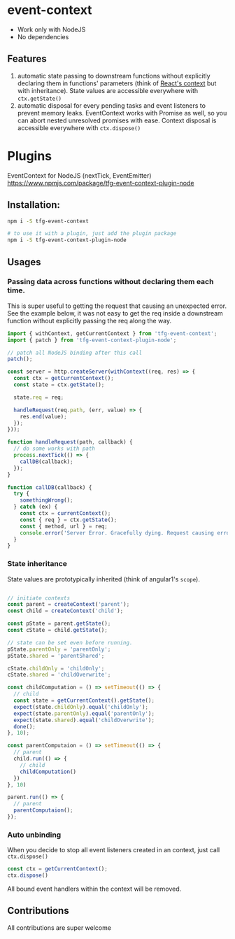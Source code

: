 # event-context

- Work only with NodeJS
- No dependencies

## Features

1. automatic state passing to downstream functions without explicitly declaring them in functions' parameters (think of [React's context](https://facebook.github.io/react/docs/context.html) but with inheritance). State values are accessible everywhere with `ctx.getState()`
2. automatic disposal for every pending tasks and event listeners to prevent memory leaks. EventContext works with Promise as well, so you can abort nested unresolved promises with ease. Context disposal is accessible everywhere with `ctx.dispose()`

# Plugins
EventContext for NodeJS (nextTick, EventEmitter) https://www.npmjs.com/package/tfg-event-context-plugin-node

## Installation:

```bash
npm i -S tfg-event-context

# to use it with a plugin, just add the plugin package
npm i -S tfg-event-context-plugin-node
```

## Usages

### Passing data across functions without declaring them each time.

This is super useful to getting the request that causing an unexpected error.
See the example below, it was not easy to get the req inside a downstream function
without explicitly passing the req along the way.

```js
import { withContext, getCurrentContext } from 'tfg-event-context';
import { patch } from 'tfg-event-context-plugin-node';

// patch all NodeJS binding after this call
patch();

const server = http.createServer(withContext((req, res) => {
  const ctx = getCurrentContext();
  const state = ctx.getState();

  state.req = req;

  handleRequest(req.path, (err, value) => {
    res.end(value);
  });
}));

function handleRequest(path, callback) {
  // do some works with path
  process.nextTick(() => {
    callDB(callback);
  });
}

function callDB(callback) {
  try {
    somethingWrong();
  } catch (ex) {
    const ctx = currentContext();
    const { req } = ctx.getState();
    const { method, url } = req;
    console.error('Server Error. Gracefully dying. Request causing error: ', method, url);
  }
}

```

### State inheritance

State values are prototypically inherited (think of angular1's `scope`).

```js

// initiate contexts
const parent = createContext('parent');
const child = createContext('child');

const pState = parent.getState();
const cState = child.getState();

// state can be set even before running.
pState.parentOnly = 'parentOnly';
pState.shared = 'parentShared';

cState.childOnly = 'childOnly';
cState.shared = 'childOverwrite';

const childComputation = () => setTimeout(() => {
  // child
  const state = getCurrentContext().getState();
  expect(state.childOnly).equal('childOnly');
  expect(state.parentOnly).equal('parentOnly');
  expect(state.shared).equal('childOverwrite');
  done();
}, 10);

const parentComputaion = () => setTimeout(() => {
  // parent
  child.run(() => {
    // child
    childComputation()
  })
}, 10)

parent.run(() => {
  // parent
  parentComputaion();
});

```

### Auto unbinding

When you decide to stop all event listeners created in an context, just call `ctx.dispose()`

```js
const ctx = getCurrentContext();
ctx.dispose()
```

All bound event handlers within the context will be removed.

## Contributions
All contributions are super welcome
